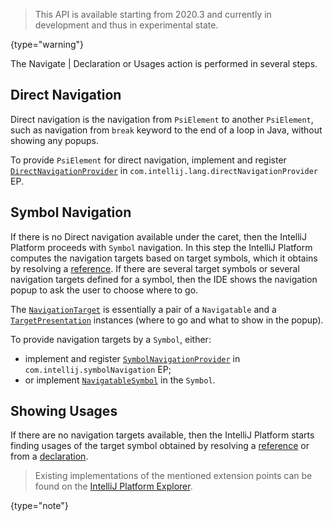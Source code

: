 [//]: # (title: Navigation)

<!-- Copyright 2000-2022 JetBrains s.r.o. and other contributors. Use of this source code is governed by the Apache 2.0 license that can be found in the LICENSE file. -->

> This API is available starting from 2020.3 and currently in development and thus in experimental state.
>
{type="warning"}

The <menupath>Navigate | Declaration or Usages</menupath> action is performed in several steps.

## Direct Navigation

Direct navigation is the navigation from `PsiElement` to another `PsiElement`,
such as navigation from `break` keyword to the end of a loop in Java, without showing any popups.

To provide `PsiElement` for direct navigation, implement and register
[`DirectNavigationProvider`](%gh-ic%/platform/core-api/src/com/intellij/navigation/DirectNavigationProvider.java) in `com.intellij.lang.directNavigationProvider` EP.

## Symbol Navigation

If there is no Direct navigation available under the caret, then the IntelliJ Platform proceeds with `Symbol` navigation.
In this step the IntelliJ Platform computes the navigation targets based on target symbols,
which it obtains by resolving a [reference](declarations_and_references.md#references).
If there are several target symbols or several navigation targets defined for a symbol,
then the IDE shows the navigation popup to ask the user to choose where to go.

The [`NavigationTarget`](%gh-ic%/platform/core-api/src/com/intellij/navigation/NavigationTarget.java)
is essentially a pair of a `Navigatable` and
a [`TargetPresentation`](%gh-ic%/platform/core-api/src/com/intellij/navigation/TargetPresentation.kt)
instances (where to go and what to show in the popup).

To provide navigation targets by a `Symbol`, either:
- implement and register
  [`SymbolNavigationProvider`](%gh-ic%/platform/core-api/src/com/intellij/navigation/SymbolNavigationProvider.java) in `com.intellij.symbolNavigation` EP;
- or implement
  [`NavigatableSymbol`](%gh-ic%/platform/core-api/src/com/intellij/navigation/NavigatableSymbol.java)
  in the `Symbol`.

## Showing Usages

If there are no navigation targets available, then the IntelliJ Platform starts finding usages of the target symbol
obtained by resolving a [reference](declarations_and_references.md#references)
or from a [declaration](declarations_and_references.md#declarations).

> Existing implementations of the mentioned extension points can be found on the [IntelliJ Platform Explorer](explore_api.md#32-search-the-intellij-platform-explorer).
>
{type="note"}
